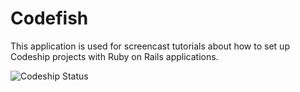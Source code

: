 Codefish
======================

This application is used for screencast tutorials about how to set up Codeship projects with Ruby on Rails applications.

![Codeship Status](https://codeship.io/projects/18f48600-fb05-0131-4520-4a01a6c01acc/status)